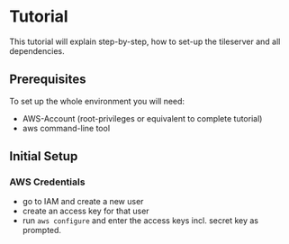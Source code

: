 # Tutorial

This tutorial will explain step-by-step, how to set-up the tileserver and all dependencies.

## Prerequisites

To set up the whole environment you will need:

- AWS-Account (root-privileges or equivalent to complete tutorial)
- aws command-line tool

## Initial Setup

### AWS Credentials

- go to IAM and create a new user
- create an access key for that user
- run `aws configure` and enter the access keys incl. secret key as prompted.
